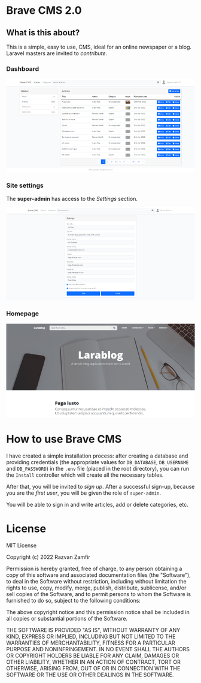 # Brave CMS 2.0

## What is this about? 

This is a simple, easy to use, CMS, ideal for an online newspaper or a blog. Laravel masters are invited to *contribute*.

### Dashboard

![Dashboard preview](https://github.com/Ajax30/BraveCMS-2.0/blob/main/screenshots/dashboard.png)

### Site settings

The **super-admin** has access to the *Settings* section.

![Settings preview](https://github.com/Ajax30/BraveCMS-2.0/blob/main/screenshots/settings.png)

### Homepage

![Homepage preview](https://github.com/Ajax30/BraveCMS-2.0/blob/main/screenshots/homepage.png)

# How to use Brave CMS

I have created a simple installation process: after creating a database and providing credentials (the appropriate values for `DB_DATABASE`, `DB_USERNAME` and `DB_PASSWORD`) in the `.env` file (placed in the root directory), you can run the `Install` controller which will create all the necessary tables.

After that, you will be invited to *sign up*. After a successful sign-up, because you are the *first user*, you will be given the role of `super-admin`.

You will be able to sign in and write articles, add or delete categories, etc.   

# License

MIT License

Copyright (c) 2022 Razvan Zamfir

Permission is hereby granted, free of charge, to any person obtaining a copy
of this software and associated documentation files (the "Software"), to deal
in the Software without restriction, including without limitation the rights
to use, copy, modify, merge, publish, distribute, sublicense, and/or sell
copies of the Software, and to permit persons to whom the Software is
furnished to do so, subject to the following conditions:

The above copyright notice and this permission notice shall be included in all
copies or substantial portions of the Software.

THE SOFTWARE IS PROVIDED "AS IS", WITHOUT WARRANTY OF ANY KIND, EXPRESS OR
IMPLIED, INCLUDING BUT NOT LIMITED TO THE WARRANTIES OF MERCHANTABILITY,
FITNESS FOR A PARTICULAR PURPOSE AND NONINFRINGEMENT. IN NO EVENT SHALL THE
AUTHORS OR COPYRIGHT HOLDERS BE LIABLE FOR ANY CLAIM, DAMAGES OR OTHER
LIABILITY, WHETHER IN AN ACTION OF CONTRACT, TORT OR OTHERWISE, ARISING FROM,
OUT OF OR IN CONNECTION WITH THE SOFTWARE OR THE USE OR OTHER DEALINGS IN THE
SOFTWARE.
